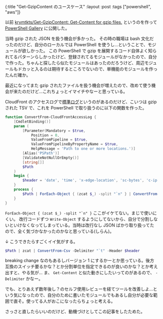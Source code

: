 {:title "Get-GzipContent のユースケース"
:layout :post
:tags ["powershell", "aws"]}

以前 [krymtkts/Get-GzipContent: Get-Content for gzip files.](https://github.com/krymtkts/Get-GzipContent) というのを作って [PowerShell Gallery](https://www.powershellgallery.com/packages/Get-GzipContent/0.1.2) に公開した。

当時 gzip された JSON を扱う機会が多かった。
その時の職場は bash 文化だったのだけど、自分のローカルでは PowerShell を使うし...ということで、モジュールが欲しかった。
この PowerShell で gzip を展開するコード自体よく知られてるパターンらしかったけど、登録されてるモジュールがなかったので、自分で作った。ちゃんと探したら似たモジュールはあったのだろうけど、周辺モジュールもドカッと入るのは期待するところでないので、単機能のモジュールを作ったんだ確か。

最近になってまた gzip されたファイルを扱う機会が増えたので、改めて使う機会が来たのだけど...これちょっとイマイチやなーと思っている。

CloudFront のアクセスログで[標準ログ](https://docs.aws.amazon.com/ja_jp/AmazonCloudFront/latest/DeveloperGuide/AccessLogs.html#LogFileFormat)というのがあるのだけど、こいつは gzip された TSV で、これを PowerShell で取り扱うのに以下の関数を作った。

```powershell
function ConvertFrom-CloudFrontAccessLog {
    [CmdletBinding()]
    param (
        [Parameter(Mandatory = $true,
            Position = 0,
            ValueFromPipeline = $true,
            ValueFromPipelineByPropertyName = $true,
            HelpMessage = 'Path to one or more locations.')]
        [Alias('PSPath')]
        [ValidateNotNullOrEmpty()]
        [string[]]
        $Path
    )
    begin {
        $header = 'date', 'time', 'x-edge-location', 'sc-bytes', 'c-ip', 'cs-method', 'cs(Host)', 'cs-uri-stem', 'sc-status', 'cs(Referer)', 'cs(User-Agent)', 'cs-uri-query', 'cs(Cookie)', 'x-edge-result-type', 'x-edge-request-id', 'x-host-header', 'cs-protocol', 'cs-bytes', 'time-taken', 'x-forwarded-for', 'ssl-protocol', 'ssl-cipher', 'x-edge-response-result-type', 'cs-protocol-version', 'fle-status', 'fle-encrypted-fields', 'c-port', 'time-to-first-byte', 'x-edge-detailed-result-type', 'sc-content-type', 'sc-content-len', 'sc-range-start', 'sc-range-end'
    }
    process {
        $Path | ForEach-Object { (zcat $_) -split "`n" } | ConvertFrom-Csv -Delimiter "`t" -Header $header
    }
}
```

`` ForEach-Object { (zcat $_) -split "`n" } `` ここがイケてない。まじで使いにくい。
改行コードずつ `Write-Object` するようにしてないから、自分で分割しないといけなくなってしまっている。当時は改行なし JSON ばかり取り扱ってたので、全く気づかなかったのかなと思っている(しらん)。

↓ こうできたらすごくイイ気がする。

```powershell
$Path | zcat | ConvertFrom-Csv -Delimiter "`t" -Header $header
```

breaking change なのもあるしバージョン 1 にするかーとか思っている。後方互換のスイッチ要るかな？とか分割単位を指定できるのが良いのかな？とか考え出すと、やる気が...
ま、 `Get-Content` と似た動きにしたいってのがあるので、 `-Delimiter` かなー。

でも、とりあえず数年後し？のセルフ使用レビューを経てツールを改善しよ...という気になったので、自分のために書いたモジュールでもあるし自分が必要な範囲で直そ。使ってる人がおこになったらちょっと考える。

さっさと直したらいいのだけど、動機づけとしてこの記事をしたためた。
